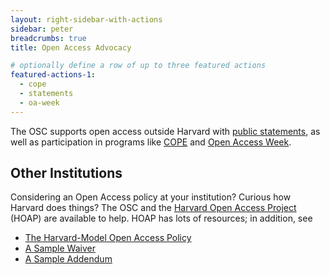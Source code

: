 ```yaml
---
layout: right-sidebar-with-actions
sidebar: peter
breadcrumbs: true
title: Open Access Advocacy

# optionally define a row of up to three featured actions
featured-actions-1:
  - cope
  - statements
  - oa-week
---
```


The OSC supports open access outside Harvard with [public statements]({{site.baseurl}}/programs/advocacy/statements/), as well as participation in programs like [COPE](http://www.oacompact.org/) and [Open Access Week](http://www.openaccessweek.org/).

## Other Institutions
Considering an Open Access policy at your institution? Curious how Harvard does things? The OSC and the [Harvard Open Access Project](http://cyber.law.harvard.edu/hoap/Main_Page) (HOAP) are available to help. HOAP has lots of resources; in addition, see

- [The Harvard-Model Open Access Policy]({{site.baseurl}}/modelpolicy/)
- [A Sample Waiver]({{site.baseurl}}/sample_waiver/)
- [A Sample Addendum]({{site.baseurl}}/sample_addendum/)

